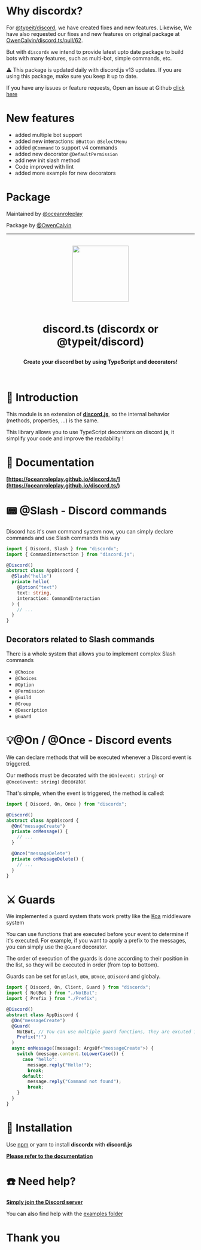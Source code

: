 # Why discordx?

For [@typeit/discord](https://www.npmjs.com/package/@typeit/discord), we have created fixes and new features. Likewise, We have also requested our fixes and new features on original package at [OwenCalvin/discord.ts/pull/62](https://github.com/OwenCalvin/discord.ts/pull/62).

But with `discordx` we intend to provide latest upto date package to build bots with many features, such as multi-bot, simple commands, etc.

⚠️ This package is updated daily with discord.js v13 updates. If you are using this package, make sure you keep it up to date.

If you have any issues or feature requests, Open an issue at Github [click here](https://github.com/oceanroleplay/discord.ts/issues)

# New features

- added multiple bot support
- added new interactions: `@Button @SelectMenu`
- added `@Command` to support v4 commands
- added new decorator `@DefaultPermission`
- add new init slash method
- Code improved with lint
- added more example for new decorators

# Package

Maintained by [@oceanroleplay](https://github.com/oceanroleplay)

Package by [@OwenCalvin](https://github.com/OwenCalvin)

---

<p align="center">
  <br/>
  <img src="https://i.imgur.com/kSLOEIF.png" width="150px">
  <br/>
  <br/>
  <h1 align="center">
    <p  align="center">
      discord.ts (discordx or @typeit/discord)
    </p>
  </h1>
    <p align="center">
      <b>
        Create your discord bot by using TypeScript and decorators!  
      </b>
    <p>
  </p>
  <br/>
</p>

# 🎻 Introduction

This module is an extension of **[discord.**js**](https://discordjs.guide/)**, so the internal behavior (methods, properties, ...) is the same.

This library allows you to use TypeScript decorators on discord.**js**, it simplify your code and improve the readability !

# 📜 Documentation

**[https://oceanroleplay.github.io/discord.ts/](https://oceanroleplay.github.io/discord.ts/)**

# 📟 @Slash - Discord commands

Discord has it's own command system now, you can simply declare commands and use Slash commands this way

```ts
import { Discord, Slash } from "discordx";
import { CommandInteraction } from "discord.js";

@Discord()
abstract class AppDiscord {
  @Slash("hello")
  private hello(
    @Option("text")
    text: string,
    interaction: CommandInteraction
  ) {
    // ...
  }
}
```

## Decorators related to Slash commands

There is a whole system that allows you to implement complex Slash commands

- `@Choice`
- `@Choices`
- `@Option`
- `@Permission`
- `@Guild`
- `@Group`
- `@Description`
- `@Guard`

# 💡@On / @Once - Discord events

We can declare methods that will be executed whenever a Discord event is triggered.

Our methods must be decorated with the `@On(event: string)` or `@Once(event: string)` decorator.

That's simple, when the event is triggered, the method is called:

```typescript
import { Discord, On, Once } from "discordx";

@Discord()
abstract class AppDiscord {
  @On("messageCreate")
  private onMessage() {
    // ...
  }

  @Once("messageDelete")
  private onMessageDelete() {
    // ...
  }
}
```

# ⚔️ Guards

We implemented a guard system thats work pretty like the [Koa](https://koajs.com/) middleware system

You can use functions that are executed before your event to determine if it's executed. For example, if you want to apply a prefix to the messages, you can simply use the `@Guard` decorator.

The order of execution of the guards is done according to their position in the list, so they will be executed in order (from top to bottom).

Guards can be set for `@Slash`, `@On`, `@Once`, `@Discord` and globaly.

```typescript
import { Discord, On, Client, Guard } from "discordx";
import { NotBot } from "./NotBot";
import { Prefix } from "./Prefix";

@Discord()
abstract class AppDiscord {
  @On("messageCreate")
  @Guard(
    NotBot, // You can use multiple guard functions, they are excuted in the same order!
    Prefix("!")
  )
  async onMessage([message]: ArgsOf<"messageCreate">) {
    switch (message.content.toLowerCase()) {
      case "hello":
        message.reply("Hello!");
        break;
      default:
        message.reply("Command not found");
        break;
    }
  }
}
```

# 📡 Installation

Use [npm](https://www.npmjs.com/package/discordx) or yarn to install **discordx** with **discord.js**

**[Please refer to the documentation](https://oceanroleplay.github.io/discord.ts/installation/#installation)**

# ☎️ Need help?

**[Simply join the Discord server](https://discord.gg/VDjwu8E)**

You can also find help with the [examples folder](https://github.com/oceanroleplay/discord.ts/tree/slashx/examples)

# Thank you

